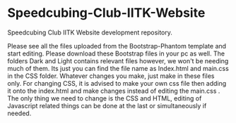 # Speedcubing-Club-IITK-Website
Speedcubing Club IITK Website development repository.<br>

Please see all the files uploaded from the Bootstrap-Phantom template and start editing. Please download these Bootstrap files in your pc as well. The folders Dark and Light contains relevant files however, we won't be needing much of them. Its just you can find the file name as Index.html and main.css in the CSS folder. Whatever changes you make, just make in these files only. For changing CSS, it is advised to make your own css file then adding it onto the index.html and make changes instead of editing the main.css . The only thing we need to change is the CSS and HTML, editing of Javascript related things can be done at the last or simultaneously if needed.
